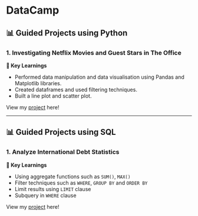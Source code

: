 # DataCamp
## 📊 Guided Projects using Python

### 1. Investigating Netflix Movies and Guest Stars in The Office

**🔑 Key Learnings**
- Performed data manipulation and data visualisation using Pandas and Matplotlib libraries.
- Created dataframes and used filtering techniques.
- Built a line plot and scatter plot.

View my [project](https://github.com/katiehuangx/DataCamp-Projects/blob/main/Investigating%20Netflix%20Movies%20and%20Guest%20Stars%20in%20The%20Office/Investigating%20Netflix%20Movies%20and%20Guest%20Stars%20in%20The%20Office.ipynb) here!

***

## 📊 Guided Projects using SQL

### 1. Analyze International Debt Statistics

**🔑 Key Learnings**
- Using aggregate functions such as `SUM()`, `MAX()`
- Filter techniques such as `WHERE`, `GROUP BY` and `ORDER BY`
- Limit results using `LIMIT` clause
- Subquery in `WHERE` clause

View my [project](https://github.com/katiehuangx/DataCamp-Projects/blob/main/Analyze%20International%20Debt%20Statistics/Solution.ipynb) here!
